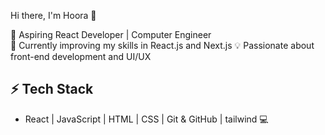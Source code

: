  Hi there, I'm Hoora 🎉

🚀 Aspiring React Developer | Computer Engineer  
🌱 Currently improving my skills in React.js and Next.js 
💡 Passionate about front-end development and UI/UX  

## ⚡ Tech Stack
- React | JavaScript | HTML | CSS | Git & GitHub | tailwind 💻
